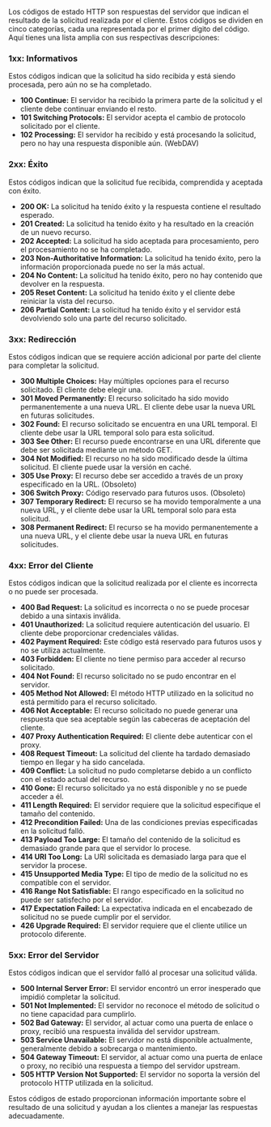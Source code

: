 Los códigos de estado HTTP son respuestas del servidor que indican el resultado de la solicitud realizada por el cliente. Estos códigos se dividen en cinco categorías, cada una representada por el primer dígito del código. Aquí tienes una lista amplia con sus respectivas descripciones:

### **1xx: Informativos**
Estos códigos indican que la solicitud ha sido recibida y está siendo procesada, pero aún no se ha completado.

- **100 Continue:** El servidor ha recibido la primera parte de la solicitud y el cliente debe continuar enviando el resto.
- **101 Switching Protocols:** El servidor acepta el cambio de protocolo solicitado por el cliente.
- **102 Processing:** El servidor ha recibido y está procesando la solicitud, pero no hay una respuesta disponible aún. (WebDAV)

### **2xx: Éxito**
Estos códigos indican que la solicitud fue recibida, comprendida y aceptada con éxito.

- **200 OK:** La solicitud ha tenido éxito y la respuesta contiene el resultado esperado.
- **201 Created:** La solicitud ha tenido éxito y ha resultado en la creación de un nuevo recurso.
- **202 Accepted:** La solicitud ha sido aceptada para procesamiento, pero el procesamiento no se ha completado.
- **203 Non-Authoritative Information:** La solicitud ha tenido éxito, pero la información proporcionada puede no ser la más actual.
- **204 No Content:** La solicitud ha tenido éxito, pero no hay contenido que devolver en la respuesta.
- **205 Reset Content:** La solicitud ha tenido éxito y el cliente debe reiniciar la vista del recurso.
- **206 Partial Content:** La solicitud ha tenido éxito y el servidor está devolviendo solo una parte del recurso solicitado.

### **3xx: Redirección**
Estos códigos indican que se requiere acción adicional por parte del cliente para completar la solicitud.

- **300 Multiple Choices:** Hay múltiples opciones para el recurso solicitado. El cliente debe elegir una.
- **301 Moved Permanently:** El recurso solicitado ha sido movido permanentemente a una nueva URL. El cliente debe usar la nueva URL en futuras solicitudes.
- **302 Found:** El recurso solicitado se encuentra en una URL temporal. El cliente debe usar la URL temporal solo para esta solicitud.
- **303 See Other:** El recurso puede encontrarse en una URL diferente que debe ser solicitada mediante un método GET.
- **304 Not Modified:** El recurso no ha sido modificado desde la última solicitud. El cliente puede usar la versión en caché.
- **305 Use Proxy:** El recurso debe ser accedido a través de un proxy especificado en la URL. (Obsoleto)
- **306 Switch Proxy:** Código reservado para futuros usos. (Obsoleto)
- **307 Temporary Redirect:** El recurso se ha movido temporalmente a una nueva URL, y el cliente debe usar la URL temporal solo para esta solicitud.
- **308 Permanent Redirect:** El recurso se ha movido permanentemente a una nueva URL, y el cliente debe usar la nueva URL en futuras solicitudes.

### **4xx: Error del Cliente**
Estos códigos indican que la solicitud realizada por el cliente es incorrecta o no puede ser procesada.

- **400 Bad Request:** La solicitud es incorrecta o no se puede procesar debido a una sintaxis inválida.
- **401 Unauthorized:** La solicitud requiere autenticación del usuario. El cliente debe proporcionar credenciales válidas.
- **402 Payment Required:** Este código está reservado para futuros usos y no se utiliza actualmente.
- **403 Forbidden:** El cliente no tiene permiso para acceder al recurso solicitado.
- **404 Not Found:** El recurso solicitado no se pudo encontrar en el servidor.
- **405 Method Not Allowed:** El método HTTP utilizado en la solicitud no está permitido para el recurso solicitado.
- **406 Not Acceptable:** El recurso solicitado no puede generar una respuesta que sea aceptable según las cabeceras de aceptación del cliente.
- **407 Proxy Authentication Required:** El cliente debe autenticar con el proxy.
- **408 Request Timeout:** La solicitud del cliente ha tardado demasiado tiempo en llegar y ha sido cancelada.
- **409 Conflict:** La solicitud no pudo completarse debido a un conflicto con el estado actual del recurso.
- **410 Gone:** El recurso solicitado ya no está disponible y no se puede acceder a él.
- **411 Length Required:** El servidor requiere que la solicitud especifique el tamaño del contenido.
- **412 Precondition Failed:** Una de las condiciones previas especificadas en la solicitud falló.
- **413 Payload Too Large:** El tamaño del contenido de la solicitud es demasiado grande para que el servidor lo procese.
- **414 URI Too Long:** La URI solicitada es demasiado larga para que el servidor la procese.
- **415 Unsupported Media Type:** El tipo de medio de la solicitud no es compatible con el servidor.
- **416 Range Not Satisfiable:** El rango especificado en la solicitud no puede ser satisfecho por el servidor.
- **417 Expectation Failed:** La expectativa indicada en el encabezado de solicitud no se puede cumplir por el servidor.
- **426 Upgrade Required:** El servidor requiere que el cliente utilice un protocolo diferente.

### **5xx: Error del Servidor**
Estos códigos indican que el servidor falló al procesar una solicitud válida.

- **500 Internal Server Error:** El servidor encontró un error inesperado que impidió completar la solicitud.
- **501 Not Implemented:** El servidor no reconoce el método de solicitud o no tiene capacidad para cumplirlo.
- **502 Bad Gateway:** El servidor, al actuar como una puerta de enlace o proxy, recibió una respuesta inválida del servidor upstream.
- **503 Service Unavailable:** El servidor no está disponible actualmente, generalmente debido a sobrecarga o mantenimiento.
- **504 Gateway Timeout:** El servidor, al actuar como una puerta de enlace o proxy, no recibió una respuesta a tiempo del servidor upstream.
- **505 HTTP Version Not Supported:** El servidor no soporta la versión del protocolo HTTP utilizada en la solicitud.

Estos códigos de estado proporcionan información importante sobre el resultado de una solicitud y ayudan a los clientes a manejar las respuestas adecuadamente.